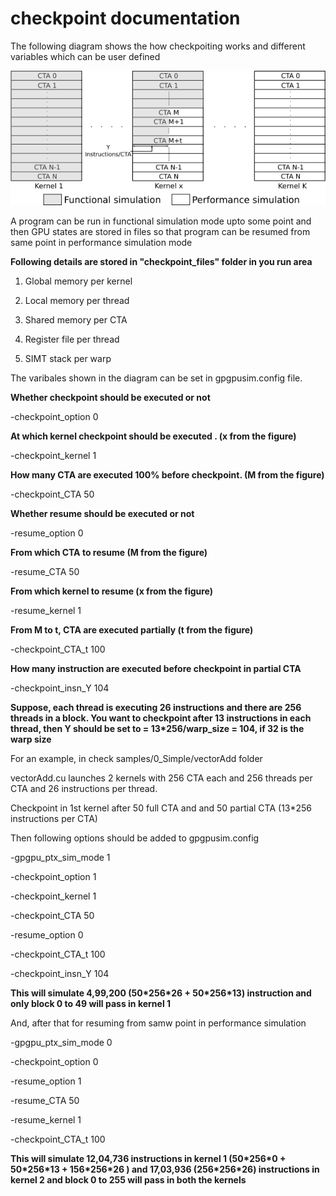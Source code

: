# checkpoint documentation #

The following diagram shows the how checkpoiting works and different variables which can be user defined

![Checkpoint](doc/checkpoint.png)

A program can be run in functional simulation mode upto some point and then GPU states are stored in files so that program can be resumed from same point in performance simulation mode

**Following details are stored in "checkpoint\_files" folder in you run area**

1. Global memory per kernel

2. Local memory per thread

3. Shared memory per CTA

4. Register file per thread

5. SIMT stack per warp

The varibales shown in the diagram can be set in gpgpusim.config file.

**Whether checkpoint should be executed or not**

-checkpoint\_option 0   


**At which kernel checkpoint should be executed .  (x from the figure)**

-checkpoint\_kernel 1


**How many CTA are executed 100% before checkpoint. (M from the figure)**

-checkpoint\_CTA 50


**Whether resume should be executed or not**

-resume\_option 0


**From which CTA to resume (M from the figure)**

-resume\_CTA 50


**From which kernel to resume (x from the figure)**

-resume\_kernel 1

**From M to t, CTA are executed partially (t from the figure)**

-checkpoint\_CTA\_t 100

**How many instruction are executed before checkpoint in partial CTA**

-checkpoint\_insn\_Y 104

**Suppose, each thread is executing 26 instructions and there are 256 threads in a block. You want to checkpoint after 13 instructions in each thread, then Y should be set to = 13\*256/warp\_size = 104, if 32 is the warp size**

For an example, in check samples/0\_Simple/vectorAdd folder

vectorAdd.cu launches 2 kernels with 256 CTA each and 256 threads per CTA and 26 instructions per thread.

Checkpoint in 1st kernel after 50 full CTA and and 50 partial CTA (13\*256 instructions per CTA)

Then following options should be added to gpgpusim.config

-gpgpu\_ptx\_sim\_mode 1

-checkpoint\_option 1

-checkpoint\_kernel 1

-checkpoint\_CTA 50

-resume\_option 0

-checkpoint\_CTA\_t 100

-checkpoint\_insn\_Y 104

**This will simulate 4,99,200 (50\*256\*26 + 50\*256\*13) instruction and only block 0 to 49 will pass in kernel 1**


And, after that for resuming from samw point in performance simulation

-gpgpu\_ptx\_sim\_mode 0

-checkpoint\_option 0

-resume\_option 1

-resume\_CTA 50

-resume\_kernel 1

-checkpoint\_CTA\_t 100

**This will simulate 12,04,736 instructions in kernel 1 (50\*256\*0 + 50\*256\*13 + 156\*256\*26 ) and 17,03,936 (256\*256\*26) instructions in kernel 2 and block 0 to 255 will pass in both the kernels**
